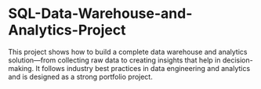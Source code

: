# SQL-Data-Warehouse-and-Analytics-Project
This project shows how to build a complete data warehouse and analytics solution—from collecting raw data to creating insights that help in decision-making. It follows industry best practices in data engineering and analytics and is designed as a strong portfolio project.
